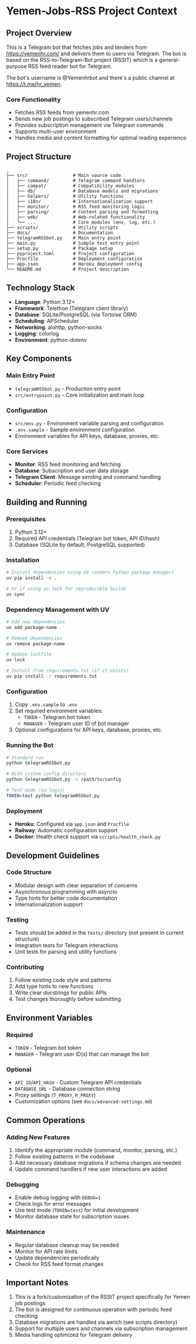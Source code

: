 # Yemen-Jobs-RSS Project Context

## Project Overview

This is a Telegram bot that fetches jobs and tenders from https://yemenhr.com/ and delivers them to users via Telegram. The bot is based on the RSS-to-Telegram-Bot project (RSStT) which is a general-purpose RSS feed reader bot for Telegram.

The bot's username is @Yemenhrbot and there's a public channel at https://t.me/hr_yemen.

### Core Functionality

- Fetches RSS feeds from yemenhr.com
- Sends new job postings to subscribed Telegram users/channels
- Provides subscription management via Telegram commands
- Supports multi-user environment
- Handles media and content formatting for optimal reading experience

## Project Structure

```
.
├── src/                 # Main source code
│   ├── command/         # Telegram command handlers
│   ├── compat/          # Compatibility modules
│   ├── db/              # Database models and migrations
│   ├── helpers/         # Utility functions
│   ├── i18n/            # Internationalization support
│   ├── monitor/         # RSS feed monitoring logic
│   ├── parsing/         # Content parsing and formatting
│   ├── web/             # Web-related functionality
│   └── ...              # Core modules (env, log, etc.)
├── scripts/             # Utility scripts
├── docs/                # Documentation
├── telegramRSSbot.py    # Main entry point
├── main.py              # Simple test entry point
├── setup.py             # Package setup
├── pyproject.toml       # Project configuration
├── Procfile             # Deployment configuration
├── app.json             # Heroku deployment config
└── README.md            # Project description
```

## Technology Stack

- **Language**: Python 3.12+
- **Framework**: Telethon (Telegram client library)
- **Database**: SQLite/PostgreSQL (via Tortoise ORM)
- **Scheduling**: APScheduler
- **Networking**: aiohttp, python-socks
- **Logging**: colorlog
- **Environment**: python-dotenv

## Key Components

### Main Entry Point
- `telegramRSSbot.py` - Production entry point
- `src/entrypoint.py` - Core initialization and main loop

### Configuration
- `src/env.py` - Environment variable parsing and configuration
- `.env.sample` - Sample environment configuration
- Environment variables for API keys, database, proxies, etc.

### Core Services
- **Monitor**: RSS feed monitoring and fetching
- **Database**: Subscription and user data storage
- **Telegram Client**: Message sending and command handling
- **Scheduler**: Periodic feed checking

## Building and Running

### Prerequisites
1. Python 3.12+
2. Required API credentials (Telegram bot token, API ID/hash)
3. Database (SQLite by default, PostgreSQL supported)

### Installation
```bash
# Install dependencies using UV (modern Python package manager)
uv pip install -e .

# Or if using uv.lock for reproducible builds
uv sync
```

### Dependency Management with UV
```bash
# Add new dependencies
uv add package-name

# Remove dependencies
uv remove package-name

# Update lockfile
uv lock

# Install from requirements.txt (if it exists)
uv pip install -r requirements.txt
```

### Configuration
1. Copy `.env.sample` to `.env`
2. Set required environment variables:
   - `TOKEN` - Telegram bot token
   - `MANAGER` - Telegram user ID of bot manager
3. Optional configurations for API keys, database, proxies, etc.

### Running the Bot
```bash
# Standard run
python telegramRSSbot.py

# With custom config directory
python telegramRSSbot.py -c /path/to/config

# Test mode (no login)
TOKEN=test python telegramRSSbot.py
```

### Deployment
- **Heroku**: Configured via `app.json` and `Procfile`
- **Railway**: Automatic configuration support
- **Docker**: Health check support via `scripts/health_check.py`

## Development Guidelines

### Code Structure
- Modular design with clear separation of concerns
- Asynchronous programming with asyncio
- Type hints for better code documentation
- Internationalization support

### Testing
- Tests should be added in the `tests/` directory (not present in current structure)
- Integration tests for Telegram interactions
- Unit tests for parsing and utility functions

### Contributing
1. Follow existing code style and patterns
2. Add type hints to new functions
3. Write clear docstrings for public APIs
4. Test changes thoroughly before submitting

## Environment Variables

### Required
- `TOKEN` - Telegram bot token
- `MANAGER` - Telegram user ID(s) that can manage the bot

### Optional
- `API_ID`/`API_HASH` - Custom Telegram API credentials
- `DATABASE_URL` - Database connection string
- Proxy settings (`T_PROXY`, `R_PROXY`)
- Customization options (see `docs/advanced-settings.md`)

## Common Operations

### Adding New Features
1. Identify the appropriate module (command, monitor, parsing, etc.)
2. Follow existing patterns in the codebase
3. Add necessary database migrations if schema changes are needed
4. Update command handlers if new user interactions are added

### Debugging
- Enable debug logging with `DEBUG=1`
- Check logs for error messages
- Use test mode (`TOKEN=test`) for initial development
- Monitor database state for subscription issues

### Maintenance
- Regular database cleanup may be needed
- Monitor for API rate limits
- Update dependencies periodically
- Check for RSS feed format changes

## Important Notes

1. This is a fork/customization of the RSStT project specifically for Yemen job postings
2. The bot is designed for continuous operation with periodic feed checking
3. Database migrations are handled via aerich (see scripts directory)
4. Support for multiple users and channels via subscription management
5. Media handling optimized for Telegram delivery
